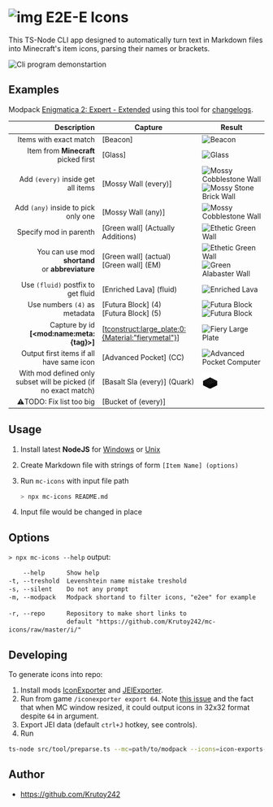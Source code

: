# ![img](https://git.io/JLhnf) E2E-E Icons

This TS-Node CLI app designed to automatically turn text in Markdown files into Minecraft's item icons, parsing their names or brackets.

![Cli program demonstartion](https://i.imgur.com/WUMQmi3.gif)

## Examples

Modpack [Enigmatica 2: Expert - Extended](https://www.curseforge.com/minecraft/modpacks/enigmatica-2-expert-extended) using this tool for [changelogs](https://github.com/Krutoy242/Enigmatica2Expert-Extended/blob/master/CHANGELOG.md).

|                                                     Description | Capture                                              | Result                                                                                               |
|----------------------------------------------------------------:|------------------------------------------------------|------------------------------------------------------------------------------------------------------|
|                                          Items with exact match | [Beacon]                                             | ![](https://is.gd/oiTLv6 "Beacon")                                                                   |
|                            Item from **Minecraft** picked first | [Glass]                                              | ![](https://is.gd/bggvW5 "Glass")                                                                    |
|                              Add `(every)` inside get all items | [Mossy Wall (every)]                                 | ![](https://is.gd/uC6VQ2 "Mossy Cobblestone Wall")![](https://is.gd/wiuAOR "Mossy Stone Brick Wall") |
|                             Add `(any)` inside to pick only one | [Mossy Wall (any)]                                   | ![](https://is.gd/uC6VQ2 "Mossy Cobblestone Wall")                                                   |
|                                          Specify mod in parenth | [Green wall] (Actually Additions)                    | ![](https://is.gd/wxi3cX "Ethetic Green Wall")                                                       |
|            You can use mod **shortand**<br/>or **abbreviature** | [Green wall] (actual)<br/>[Green wall] (EM)          | ![](https://is.gd/wxi3cX "Ethetic Green Wall")![](https://is.gd/PR2MS1 "Green Alabaster Wall")       |
|                              Use `(fluid)` postfix to get fluid | [Enriched Lava] (fluid)                              | ![](https://is.gd/XPxBoQ "Enriched Lava")                                                            |
|                                   Use numbers `(4)` as metadata | [Futura Block] (4)<br/>[Futura Block] (5)            | ![](https://is.gd/eGPYzG "Futura Block")![](https://git.io/JLjsJ 'Futura Block')                     |
|                Capture by id **&#91;&lt;mod:name:meta:{tag}>]** | [<tconstruct:large_plate:0:{Material:"fierymetal"}>] | ![](https://is.gd/Zza0WL "Fiery Large Plate")                                                        |
|                        Output first items if all have same icon | [Advanced Pocket] (CC)                               | ![](https://is.gd/m64erK "Advanced Pocket Computer")                                                 |
| With mod defined only subset will be picked (if no exact match) | [Basalt Sla (every)] (Quark)                         | ![](https://github.com/Krutoy242/mc-icons/raw/master/i/quark/stone_basalt_slab__0.png "Basalt Slab") |
|                                        ⚠️TODO: Fix list too big | [Bucket of (every)]                                  |                                                                                                      |

## Usage

1. Install latest **NodeJS** for [Windows](https://nodejs.org/en/download/current/) or [Unix](https://nodejs.org/en/download/package-manager/)

2. Create Markdown file with strings of form `[Item Name] (options)`

3. Run `mc-icons` with input file path
    ```sh
    > npx mc-icons README.md
    ```
4. Input file would be changed in place

## Options

`> npx mc-icons --help` output:

```
    --help      Show help
-t, --treshold  Levenshtein name mistake treshold
-s, --silent    Do not any prompt
-m, --modpack   Modpack shortand to filter icons, "e2ee" for example

-r, --repo      Repository to make short links to
                default "https://github.com/Krutoy242/mc-icons/raw/master/i/"
```

## Developing

To generate icons into repo:

1. Install mods [IconExporter](https://www.curseforge.com/minecraft/mc-mods/iconexporter) and [JEIExporter](https://github.com/friendlyhj/JEIExporter).
2. Run from game `/iconexporter export 64`. Note [this issue](https://github.com/CyclopsMC/IconExporter/issues/7) and the fact that when MC window resized, it could output icons in 32x32 format despite `64` in argument.
3. Export JEI data (default `ctrl+J` hotkey, see controls).
4. Run
  ```sh
  ts-node src/tool/preparse.ts --mc=path/to/modpack --icons=icon-exports-x64 --modpack=modpack_shortand
  ```

## Author

* https://github.com/Krutoy242
